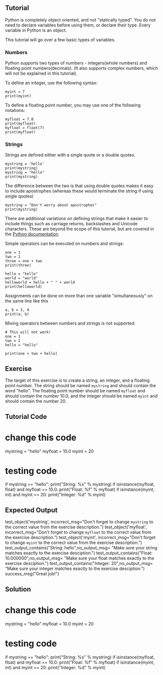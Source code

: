Tutorial
--------

Python is completely object oriented, and not "statically typed". You do not need to declare variables before using them, or declare their type. Every variable in Python is an object.

This tutorial will go over a few basic types of variables.

### Numbers
Python supports two types of numbers - integers(whole numbers) and floating point numbers(decimals). (It also supports complex numbers, which will not be explained in this tutorial).

To define an integer, use the following syntax:

    myint = 7
    print(myint)

To define a floating point number, you may use one of the following notations:

    myfloat = 7.0
    print(myfloat)
    myfloat = float(7)
    print(myfloat)

### Strings

Strings are defined either with a single quote or a double quotes.

    mystring = 'hello'
    print(mystring)
    mystring = "hello"
    print(mystring)

The difference between the two is that using double quotes makes it easy to include apostrophes (whereas these would terminate the string if using single quotes)

    mystring = "Don't worry about apostrophes"
    print(mystring)
    
There are additional variations on defining strings that make it easier to include things such as carriage returns, backslashes and Unicode characters. These are beyond the scope of this tutorial, but are covered in the [Python documentation](http://docs.python.org/tutorial/introduction.html#strings "Strings in Python Tutorial").

Simple operators can be executed on numbers and strings:

    one = 1
    two = 2
    three = one + two
    print(three)

    hello = "hello"
    world = "world"
    helloworld = hello + " " + world
    print(helloworld)

Assignments can be done on more than one variable "simultaneously" on the same line like this

    a, b = 3, 4
    print(a, b)

Mixing operators between numbers and strings is not supported:

    # This will not work!
    one = 1
    two = 2
    hello = "hello"
    
    print(one + two + hello)


Exercise
--------

The target of this exercise is to create a string, an integer, and a floating point number. The string should be named `mystring` and should contain the word "hello". The floating point number should be named `myfloat` and should contain the number 10.0, and the integer should be named `myint` and should contain the number 20.

Tutorial Code
-------------
# change this code
mystring = "hello"
myfloat = 10.0
myint = 20

# testing code
if mystring == "hello":
    print("String: %s" % mystring)
if isinstance(myfloat, float) and myfloat == 10.0:
    print("Float: %f" % myfloat)
if isinstance(myint, int) and myint == 20:
    print("Integer: %d" % myint)

Expected Output
---------------

test_object('mystring', incorrect_msg="Don't forget to change `mystring` to the correct value from the exercise description.")
test_object('myfloat', incorrect_msg="Don't forget to change `myfloat` to the correct value from the exercise description.")
test_object('myint', incorrect_msg="Don't forget to change `myint` to the correct value from the exercise description.")
test_output_contains("String: hello",no_output_msg= "Make sure your string matches exactly to the exercise desciption.")
test_output_contains("Float: 10.000000",no_output_msg= "Make sure your float matches exactly to the exercise desciption.")
test_output_contains("Integer: 20",no_output_msg= "Make sure your integer matches exactly to the exercise desciption.")
success_msg("Great job!")

Solution
--------

# change this code
mystring = "hello"
myfloat = 10.0
myint = 20

# testing code
if mystring == "hello":
    print("String: %s" % mystring)
if isinstance(myfloat, float) and myfloat == 10.0:
    print("Float: %f" % myfloat)
if isinstance(myint, int) and myint == 20:
    print("Integer: %d" % myint)
